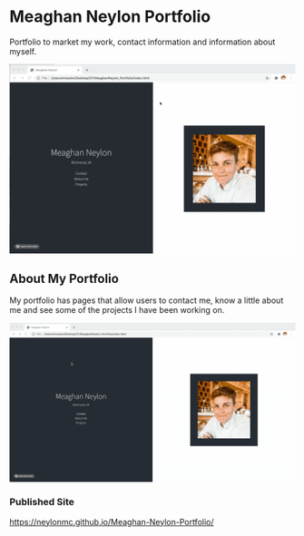 # Meaghan Neylon Portfolio
Portfolio to market my work, contact information and information about myself. 

<img src="assets/images/2020-10-11 14.46.38.gif" alt="GIF of home page">

## About My Portfolio 

My portfolio has pages that allow users to contact me, know a little about me and see some of the projects I have been working on. 

<img src="assets/images/2020-10-11 15.26.23.gif" alt="GIF of webpage">

### Published Site 
https://neylonmc.github.io/Meaghan-Neylon-Portfolio/